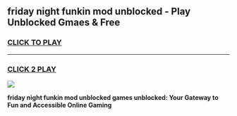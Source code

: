
## friday night funkin mod unblocked - Play Unblocked Gmaes & Free
<h3>
<a href="https://news.freeplayer.one?title=friday_night_funkin_mod_unblocked&ref=23F">CLICK TO PLAY</a></h3>
<hr>

<h3>
<a href="https://news.freeplayer.one?title=friday_night_funkin_mod_unblocked&ref=23F">CLICK 2 PLAY</a>
  
</h3>

<a href="https://news.freeplayer.one?title=friday_night_funkin_mod_unblocked&ref=23F/"><img src="https://clearcache.store/games.png"></a>


**friday night funkin mod unblocked games unblocked: Your Gateway to Fun and Accessible Online Gaming**
